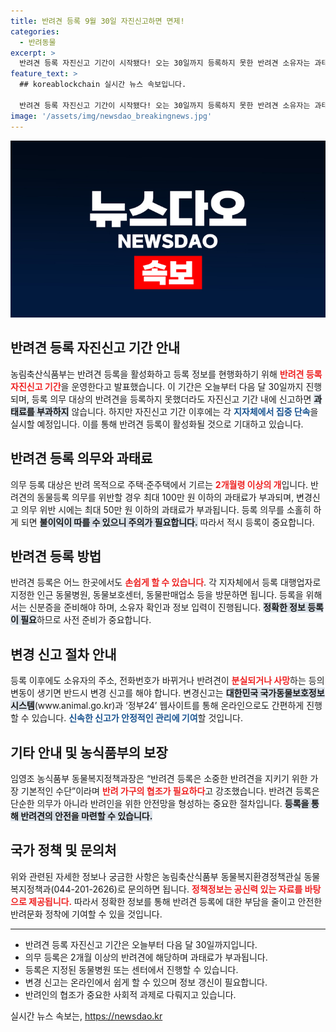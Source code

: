 ```yaml
---
title: 반려견 등록 9월 30일 자진신고하면 면제!
categories:
  - 반려동물
excerpt: >
  반려견 등록 자진신고 기간이 시작됐다! 오는 30일까지 등록하지 못한 반려견 소유자는 과태료 걱정 없이 신속히 신고할 수 있다. 소중한 반려견을 지키기 위한 첫걸음, 놓치지 마세요!
feature_text: >
  ## koreablockchain 실시간 뉴스 속보입니다.

  반려견 등록 자진신고 기간이 시작됐다! 오는 30일까지 등록하지 못한 반려견 소유자는 과태료 걱정 없이 신속히 신고할 수 있다. 소중한 반려견을 지키기 위한 첫걸음, 놓치지 마세요!
image: '/assets/img/newsdao_breakingnews.jpg'
---
```


<p><img src="/assets/img/newsdao_breakingnews.jpg" alt="koreablockchain 속보" /></p>

<h2 data-ke-size="size26">반려견 등록 자진신고 기간 안내</h2>

<p data-ke-size="size16">농림축산식품부는 반려견 등록을 활성화하고 등록 정보를 현행화하기 위해 <b><span style="color: #ee2323;">반려견 등록 자진신고 기간</span></b>을 운영한다고 발표했습니다. 이 기간은 오늘부터 다음 달 30일까지 진행되며, 등록 의무 대상의 반려견을 등록하지 못했더라도 자진신고 기간 내에 신고하면 <b><span style="background-color: #21538527;">과태료를 부과하지</span></b> 않습니다. 하지만 자진신고 기간 이후에는 각 <b><span style="color: #1a5490;">지자체에서 집중 단속</span></b>을 실시할 예정입니다. 이를 통해 반려견 등록이 활성화될 것으로 기대하고 있습니다.</p>

<p data-ke-size="size16"></p>

<h2 data-ke-size="size26">반려견 등록 의무와 과태료</h2>

<p data-ke-size="size16">의무 등록 대상은 반려 목적으로 주택·준주택에서 기르는 <b><span style="color: #ee2323;">2개월령 이상의 개</span></b>입니다. 반려견의 동물등록 의무를 위반할 경우 최대 100만 원 이하의 과태료가 부과되며, 변경신고 의무 위반 시에는 최대 50만 원 이하의 과태료가 부과됩니다. 등록 의무를 소홀히 하게 되면 <b><span style="background-color: #21538527;">불이익이 따를 수 있으니 주의가 필요합니다.</span></b> 따라서 적시 등록이 중요합니다.</p>

<p data-ke-size="size16"></p>

<h2 data-ke-size="size26">반려견 등록 방법</h2>

<p data-ke-size="size16">반려견 등록은 어느 한곳에서도 <b><span style="color: #ee2323;">손쉽게 할 수 있습니다</span></b>. 각 지자체에서 등록 대행업자로 지정한 인근 동물병원, 동물보호센터, 동물판매업소 등을 방문하면 됩니다. 등록을 위해서는 신분증을 준비해야 하며, 소유자 확인과 정보 입력이 진행됩니다. <b><span style="background-color: #21538527;">정확한 정보 등록이 필요</span></b>하므로 사전 준비가 중요합니다.</p>

<p data-ke-size="size16"></p>

<h2 data-ke-size="size26">변경 신고 절차 안내</h2>

<p data-ke-size="size16">등록 이후에도 소유자의 주소, 전화번호가 바뀌거나 반려견이 <b><span style="color: #ee2323;">분실되거나 사망</span></b>하는 등의 변동이 생기면 반드시 변경 신고를 해야 합니다. 변경신고는 <b><span style="background-color: #21538527;">대한민국 국가동물보호정보시스템</span></b>(www.animal.go.kr)과 ‘정부24’ 웹사이트를 통해 온라인으로도 간편하게 진행할 수 있습니다. <b><span style="color: #1a5490;">신속한 신고가 안정적인 관리에 기여</span></b>할 것입니다.</p>

<p data-ke-size="size16"></p>

<h2 data-ke-size="size26">기타 안내 및 농식품부의 보장</h2>

<p data-ke-size="size16">임영조 농식품부 동물복지정책과장은 “반려견 등록은 소중한 반려견을 지키기 위한 가장 기본적인 수단”이라며 <b><span style="color: #ee2323;">반려 가구의 협조가 필요하다</span></b>고 강조했습니다. 반려견 등록은 단순한 의무가 아니라 반려인을 위한 안전망을 형성하는 중요한 절차입니다. <b><span style="background-color: #21538527;">등록을 통해 반려견의 안전을 마련할 수 있습니다.</span></b></p>

<p data-ke-size="size16"></p>

<h2 data-ke-size="size26">국가 정책 및 문의처</h2>

<p data-ke-size="size16">위와 관련된 자세한 정보나 궁금한 사항은 농림축산식품부 동물복지환경정책관실 동물복지정책과(044-201-2626)로 문의하면 됩니다. <b><span style="color: #ee2323;">정책정보는 공신력 있는 자료를 바탕으로 제공됩니다.</span></b> 따라서 정확한 정보를 통해 반려견 등록에 대한 부담을 줄이고 안전한 반려문화 정착에 기여할 수 있을 것입니다.</p>

<p data-ke-size="size16"></p>

<hr>

<ul>
    <li>반려견 등록 자진신고 기간은 오늘부터 다음 달 30일까지입니다.</li>
    <li>의무 등록은 2개월 이상의 반려견에 해당하며 과태료가 부과됩니다.</li>
    <li>등록은 지정된 동물병원 또는 센터에서 진행할 수 있습니다.</li>
    <li>변경 신고는 온라인에서 쉽게 할 수 있으며 정보 갱신이 필요합니다.</li>
    <li>반려인의 협조가 중요한 사회적 과제로 다뤄지고 있습니다.</li>
</ul>
실시간 뉴스 속보는, <a href="https://newsdao.kr" rel="dofollow">https://newsdao.kr</a>


